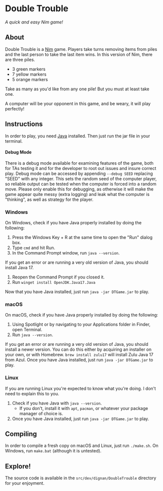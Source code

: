 # Double Trouble
*A quick and easy Nim game!*

## About
Double Trouble is a [Nim](https://en.wikipedia.org/wiki/Nim) game.
Players take turns removing items from piles and the last person to take the last item wins.
In this version of Nim, there are three piles.
- 3 green markers
- 7 yellow markers
- 5 orange markers

Take as many as you'd like from any one pile! But you must at least take one.

A computer will be your opponent in this game, and be weary, it will play perfectly!

## Instructions
In order to play, you need [Java](https://openjdk.org/) installed.
Then just run the jar file in your terminal.
#### Debug Mode
There is a debug mode available for examining features of the game, both for TAs testing it
and for the developer to root out issues and insure correct play.
Debug mode can be accessed by appending `--debug SEED` replacing "SEED" with any integer.
This sets the random seed of the computer player, so reliable output can be tested when the computer
is forced into a random move. Please only enable this for debugging, as otherwise it will make the game
appear quite messy (extra logging) and leak what the computer is "thinking", as well as strategy for the player.

### Windows
On Windows, check if you have Java properly installed by doing the following:
1. Press the Windows Key + R at the same time to open the "Run" dialog box.
2. Type `cmd` and hit Run.
3. In the Command Prompt window, run `java --version`.

If you get an error or are running a very old version of Java, you should install Java 17.
1. Reopen the Command Prompt if you closed it.
2. Run `winget install OpenJDK.Java17.Java`

Now that you have Java installed, just run `java -jar DTGame.jar` to play.

### macOS
On macOS, check if you have Java properly installed by doing the following:
1. Using Spotlight or by navigating to your Applications folder in Finder, open Terminal.
2. Run `java --version`.

If you get an error or are running a very old version of Java, you should install a newer version.
You can do this either by acquiring an installer on your own, or with Homebrew.
`brew install zulu17` will install Zulu Java 17 from Azul.
Once you have Java installed, just run `java -jar DTGame.jar` to play.

### Linux
If you are running Linux you're expected to know what you're doing. I don't need to explain this to you.
1. Check if you have Java with `java --version`.
    - If you don't, install it with `apt`, `pacman`, or whatever your package manager of choice is.
2. Once you have Java installed, just run `java -jar DTGame.jar` to play.

## Compiling
In order to compile a fresh copy on macOS and Linux, just run `./make.sh`.
On Windows, run `make.bat` (although it is untested).

## Explore!
The source code is available in the `src/dev/dignan/DoubleTrouble` directory for your enjoyment.